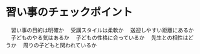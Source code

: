 # 習い事のチェックポイント
　習い事の目的は明確か
　受講スタイルは柔軟か
　送迎しやすい距離にあるか
　子どものやる気はあるか
　子どもの性格に合っているか
　先生との相性はどうか
　周りの子どもと関われているか
